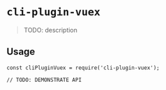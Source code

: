 # `cli-plugin-vuex`

> TODO: description

## Usage

```
const cliPluginVuex = require('cli-plugin-vuex');

// TODO: DEMONSTRATE API
```
